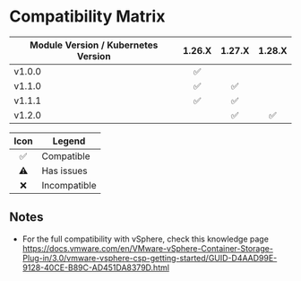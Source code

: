 # Compatibility Matrix

| Module Version / Kubernetes Version |       1.26.X       |       1.27.X       |       1.28.X       |
| ----------------------------------- | :----------------: | :----------------: | :----------------: |
| v1.0.0                              | :white_check_mark: |                    |                    |
| v1.1.0                              | :white_check_mark: | :white_check_mark: |                    |
| v1.1.1                              | :white_check_mark: | :white_check_mark: |                    |
| v1.2.0                              |                    | :white_check_mark: | :white_check_mark: |

|        Icon        | Legend       |
| :----------------: | ------------ |
| :white_check_mark: | Compatible   |
|     :warning:      | Has issues   |
|        :x:         | Incompatible |

## Notes

- For the full compatibility with vSphere, check this knowledge page https://docs.vmware.com/en/VMware-vSphere-Container-Storage-Plug-in/3.0/vmware-vsphere-csp-getting-started/GUID-D4AAD99E-9128-40CE-B89C-AD451DA8379D.html
